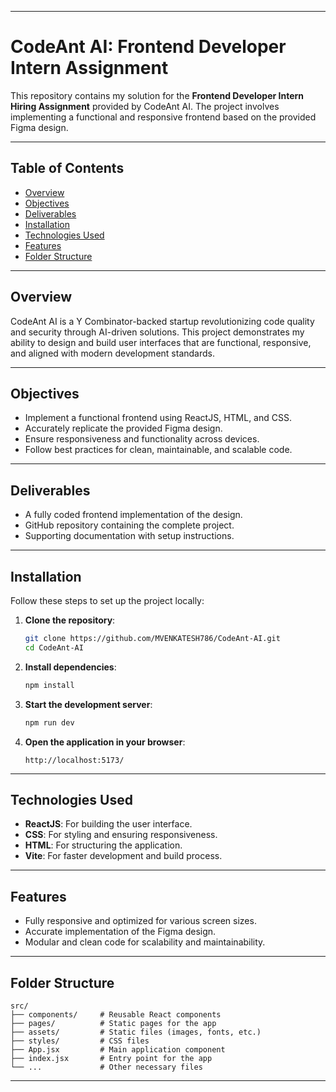
---

# CodeAnt AI: Frontend Developer Intern Assignment

This repository contains my solution for the **Frontend Developer Intern Hiring Assignment** provided by CodeAnt AI. The project involves implementing a functional and responsive frontend based on the provided Figma design.

---

## Table of Contents

- [Overview](#overview)
- [Objectives](#objectives)
- [Deliverables](#deliverables)
- [Installation](#installation)
- [Technologies Used](#technologies-used)
- [Features](#features)
- [Folder Structure](#folder-structure)

---

## Overview

CodeAnt AI is a Y Combinator-backed startup revolutionizing code quality and security through AI-driven solutions. This project demonstrates my ability to design and build user interfaces that are functional, responsive, and aligned with modern development standards.

---

## Objectives

- Implement a functional frontend using ReactJS, HTML, and CSS.
- Accurately replicate the provided Figma design.
- Ensure responsiveness and functionality across devices.
- Follow best practices for clean, maintainable, and scalable code.

---

## Deliverables

- A fully coded frontend implementation of the design.
- GitHub repository containing the complete project.
- Supporting documentation with setup instructions.

---

## Installation

Follow these steps to set up the project locally:

1. **Clone the repository**:
   ```bash
   git clone https://github.com/MVENKATESH786/CodeAnt-AI.git
   cd CodeAnt-AI
   ```

2. **Install dependencies**:
   ```bash
   npm install
   ```

3. **Start the development server**:
   ```bash
   npm run dev
   ```

4. **Open the application in your browser**:
   ```
   http://localhost:5173/
   ```

---

## Technologies Used

- **ReactJS**: For building the user interface.
- **CSS**: For styling and ensuring responsiveness.
- **HTML**: For structuring the application.
- **Vite**: For faster development and build process.

---

## Features

- Fully responsive and optimized for various screen sizes.
- Accurate implementation of the Figma design.
- Modular and clean code for scalability and maintainability.

---

## Folder Structure

```plaintext
src/
├── components/     # Reusable React components
├── pages/          # Static pages for the app
├── assets/         # Static files (images, fonts, etc.)
├── styles/         # CSS files
├── App.jsx         # Main application component
├── index.jsx       # Entry point for the app
└── ...             # Other necessary files
```

---
